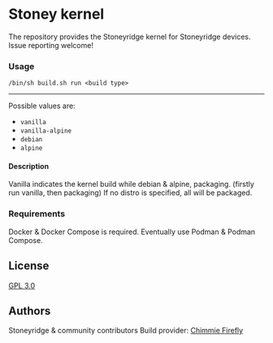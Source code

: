 # Stoney kernel

The repository provides the Stoneyridge kernel for Stoneyridge devices. Issue reporting welcome!

### Usage

`/bin/sh build.sh run <build type>`

---

Possible values are: 
 - `vanilla`
 - `vanilla-alpine`
 - `debian`
 - `alpine`

#### Description

Vanilla indicates the kernel build while debian & alpine, packaging. (firstly run vanilla, then packaging)
If no distro is specified, all will be packaged.

### Requirements

Docker & Docker Compose is required. Eventually use Podman & Podman Compose.

## License

[GPL 3.0](LICENSE.md)

## Authors

Stoneyridge & community contributors
Build provider: [Chimmie Firefly](https://chimmie.k.vu)
